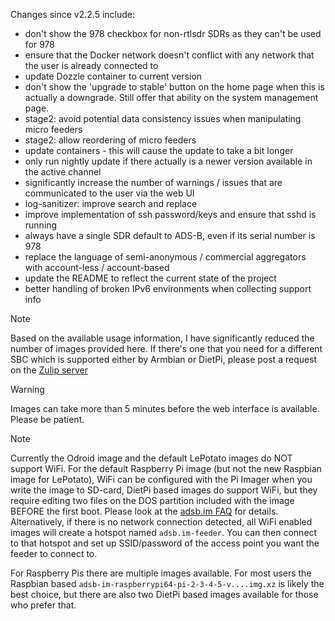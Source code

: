 Changes since v2.2.5 include:
- don't show the 978 checkbox for non-rtlsdr SDRs as they can't be used for 978
- ensure that the Docker network doesn't conflict with any network that the user is already connected to
- update Dozzle container to current version
- don't show the 'upgrade to stable' button on the home page when this is actually a downgrade. Still offer that ability on the system management page.
- stage2: avoid potential data consistency issues when manipulating micro feeders
- stage2: allow reordering of micro feeders
- update containers - this will cause the update to take a bit longer
- only run nightly update if there actually is a newer version available in the active channel
- significantly increase the number of warnings / issues that are communicated to the user via the web UI
- log-sanitizer: improve search and replace
- improve implementation of ssh password/keys and ensure that sshd is running
- always have a single SDR default to ADS-B, even if its serial number is 978
- replace the language of semi-anonymous / commercial aggregators with account-less / account-based
- update the README to reflect the current state of the project
- better handling of broken IPv6 environments when collecting support info


> [!NOTE]
> Based on the available usage information, I have significantly reduced the number of images provided here. If there's one that you need for a different SBC which is supported either by Armbian or DietPi, please post a request on the [Zulip server](https://adsblol.zulipchat.com/#narrow/stream/391168-adsb-feeder-image)

> [!WARNING]
> Images can take more than 5 minutes before the web interface is available. Please be patient.

> [!NOTE]
> Currently the Odroid image and the default LePotato images do NOT support WiFi. For the default Raspberry Pi image (but not the new Raspbian image for LePotato), WiFi can be configured with the Pi Imager when you write the image to SD-card, DietPi based images do support WiFi, but they require editing two files on the DOS partition included with the image BEFORE the first boot. Please look at the [adsb.im FAQ](https://adsb.im/faq) for details.
> Alternatively, if there is no network connection detected, all WiFi enabled images will create a hotspot named `adsb.im-feeder`. You can then connect to that hotspot and set up SSID/password of the access point you want the feeder to connect to.

For Raspberry Pis there are multiple images available. For most users the Raspbian based `adsb-im-raspberrypi64-pi-2-3-4-5-v....img.xz` is likely the best choice, but there are also two DietPi based images available for those who prefer that.



